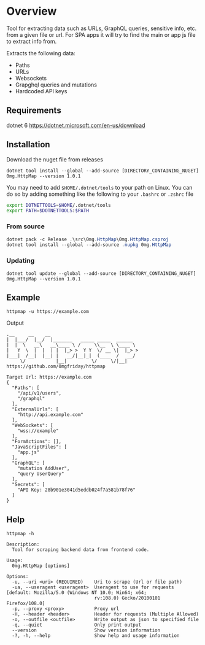 # Overview
Tool for extracting data such as URLs, GraphQL queries, sensitive info, etc. from a given file or url. For SPA apps it will try to find the main or app js file to extract info from.


Extracts the following data:
- Paths
- URLs
- Websockets
- Grapghql queries and mutations
- Hardcoded API keys

## Requirements
dotnet 6 https://dotnet.microsoft.com/en-us/download

## Installation
Download the nuget file from releases
```
dotnet tool install --global --add-source [DIRECTORY_CONTAINING_NUGET] 0mg.HttpMap --version 1.0.1
```

You may need to add `$HOME/.dotnet/tools` to your path on Linux. You can do so by adding something like the following to your `.bashrc` or `.zshrc` file
```bash
export DOTNETTOOLS=$HOME/.dotnet/tools
export PATH=$DOTNETTOOLS:$PATH
```

### From source
```powershell
dotnet pack -c Release .\src\0mg.HttpMap\0mg.HttpMap.csproj
dotnet tool install --global --add-source .nupkg 0mg.HttpMap
```

### Updating
```
dotnet tool update --global --add-source [DIRECTORY_CONTAINING_NUGET] 0mg.HttpMap --version 1.0.1
```

## Example
```
httpmap -u https://example.com
```

Output
```
.__     __    __
|  |___/  |__/  |_______   _____ _____  ______
|  |  \   __\   __\____ \ /     \\__  \ \____ \
|   Y  \  |  |  | |  |_> >  Y Y  \/ __ \|  |_> >
|___|  /__|  |__| |   __/|__|_|  (____  /   __/
     \/           |__|         \/     \/|__|
https://github.com/0mgfriday/httpmap

Target Url: https://example.com
{
  "Paths": [
    "/api/v1/users",
    "/graphql"
  ],
  "ExternalUrls": [
    "http://api.example.com"
  ],
  "WebSockets": [
    "wss://example"
  ],
  "FormActions": [],
  "JavaScriptFiles": [
    "app.js"
  ],
  "GraphQL": [
    "mutation AddUser",
    "query UserQuery"
  ],
  "Secrets": [
    "API Key: 28b901e3041d5eddb024f7a581b78f76"
  ]
}
```

## Help
```
httpmap -h

Description:
  Tool for scraping backend data from frontend code.

Usage:
  0mg.HttpMap [options]

Options:
  -u, --uri <uri> (REQUIRED)    Uri to scrape (Url or file path)
  -ua, --useragent <useragent>  Useragent to use for requests [default: Mozilla/5.0 (Windows NT 10.0; Win64; x64;
                                rv:108.0) Gecko/20100101 Firefox/108.0]
  -p, --proxy <proxy>           Proxy url
  -H, --header <header>         Header for requests (Multiple Allowed)
  -o, --outfile <outfile>       Write output as json to specified file
  -q, --quiet                   Only print output
  --version                     Show version information
  -?, -h, --help                Show help and usage information
```